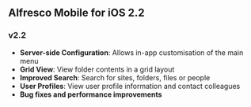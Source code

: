 ## Alfresco Mobile for iOS 2.2

### v2.2

- **Server-side Configuration**: Allows in-app customisation of the main menu
- **Grid View**: View folder contents in a grid layout
- **Improved Search**: Search for sites, folders, files or people
- **User Profiles**: View user profile information and contact colleagues
- **Bug fixes and performance improvements**
